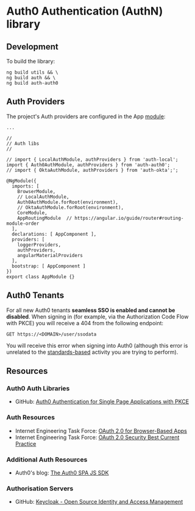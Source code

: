 # Auth0 Authentication (AuthN) library

## Development

To build the library:

```
ng build utils && \
ng build auth && \
ng build auth-auth0
```

## Auth Providers

The project's Auth providers are configured in the App [module](https://github.com/Robinyo/serendipity/blob/master/src/app/app.module.ts):

```
...

//
// Auth libs
//

// import { LocalAuthModule, authProviders } from 'auth-local';
import { Auth0AuthModule, authProviders } from 'auth-auth0';
// import { OktaAuthModule, authProviders } from 'auth-okta';';

@NgModule({
  imports: [
    BrowserModule,
    // LocalAuthModule,
    Auth0AuthModule.forRoot(environment),
    // OktaAuthModule.forRoot(environment),
    CoreModule,
    AppRoutingModule  // https://angular.io/guide/router#routing-module-order
  ],
  declarations: [ AppComponent ],
  providers: [
    loggerProviders,
    authProviders,
    angularMaterialProviders
  ],
  bootstrap: [ AppComponent ]
})
export class AppModule {}
```

## Auth0 Tenants

For all new Auth0 tenants **seamless SSO is enabled and cannot be disabled**. 
When signing in (for example, via the Authorization Code Flow with PKCE) you will receive a 404 from the following endpoint:

```
GET https://<DOMAIN>/user/ssodata
```

You will receive this error when signing into Auth0 (although this error is unrelated to the [standards-based](https://www.ietf.org/) 
activity you are trying to perform).

## Resources

### Auth0 Auth Libraries
* GitHub: [Auth0 Authentication for Single Page Applications with PKCE](https://github.com/auth0/auth0-spa-js)

### Auth Resources
* Internet Engineering Task Force: [OAuth 2.0 for Browser-Based Apps](https://datatracker.ietf.org/doc/draft-ietf-oauth-browser-based-apps/)
* Internet Engineering Task Force: [OAuth 2.0 Security Best Current Practice](https://datatracker.ietf.org/doc/draft-ietf-oauth-security-topics/)

### Additional Auth Resources
* Auth0's blog: [The Auth0 SPA JS SDK](https://auth0.com/blog/introducing-auth0-single-page-apps-spa-js-sdk/)

### Authorisation Servers
* GitHub: [Keycloak - Open Source Identity and Access Management](https://www.keycloak.org/)
